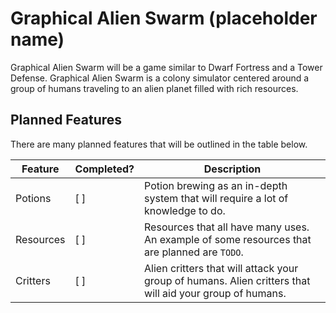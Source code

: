 # Graphical Alien Swarm (placeholder name)
Graphical Alien Swarm will be a game similar to Dwarf Fortress and a Tower Defense.
Graphical Alien Swarm is a colony simulator centered around a group of humans traveling to an alien planet filled with rich resources.

## Planned Features
There are many planned features that will be outlined in the table below.

| Feature | Completed? | Description |
| ------- | ---------- | ----------- |
| Potions | [ ] | Potion brewing as an in-depth system that will require a lot of knowledge to do. |
| Resources | [ ] | Resources that all have many uses. An example of some resources that are planned are `TODO`. |
| Critters | [ ] | Alien critters that will attack your group of humans. Alien critters that will aid your group of humans. |
